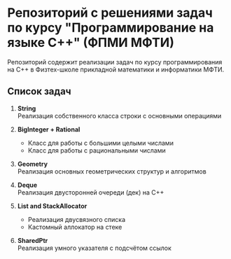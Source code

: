 # Репозиторий с решениями задач по курсу "Программирование на языке С++" (ФПМИ МФТИ)

Репозиторий содержит реализации задач по курсу программирования на C++ в Физтех-школе прикладной математики и информатики МФТИ.

## Список задач

1. **String**  
   Реализация собственного класса строки с основными операциями

2. **BigInteger + Rational**  
   - Класс для работы с большими целыми числами  
   - Класс для работы с рациональными числами

3. **Geometry**  
   Реализация основных геометрических структур и алгоритмов

4. **Deque**  
   Реализация двусторонней очереди (дек) на C++

5. **List and StackAllocator**  
   - Реализация двусвязного списка  
   - Кастомный аллокатор на стеке

6. **SharedPtr**  
   Реализация умного указателя с подсчётом ссылок
